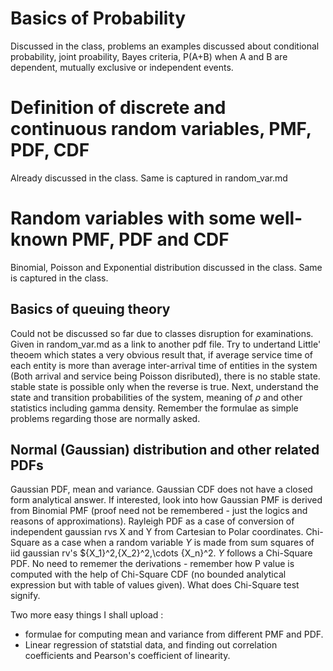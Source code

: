# Basics of Probability

Discussed in the class, problems an examples discussed about conditional probability, joint proability, Bayes criteria, P(A+B) when A and B are
dependent, mutually exclusive or independent events.

# Definition of discrete and continuous random variables, PMF, PDF, CDF

Already discussed in the class. Same is captured in random_var.md

# Random variables with some well-known PMF, PDF and CDF

Binomial, Poisson and Exponential distribution discussed in the class. Same is captured in the class.

## Basics of queuing theory 

Could not be discussed so far due to classes disruption for examinations. Given in random_var.md as a link to another pdf file.
Try to undertand Little' theoem which states a very obvious result that, if average service time of each entity is more than average
inter-arrival time of entities in the system (Both arrival and service being Poisson disributed), there is no stable state. stable
state is possible only when the reverse is true.
Next, understand the state and transition probabilities of the system, meaning of $\rho$ and other statistics including gamma density.
Remember the formulae as simple problems regarding those are normally asked.

## Normal (Gaussian) distribution and other related PDFs

Gaussian PDF, mean and variance. Gaussian CDF does not have a closed form analytical answer.
If interested, look into how Gaussian PMF is derived from Binomial PMF (proof need not be remembered - just the logics and reasons of 
approximations).
Rayleigh PDF as a case of conversion of independent gaussian rvs X and Y from Cartesian to Polar coordinates.
Chi-Square as a case when a random variable $Y$ is made from sum squares of iid gaussian rv's ${X_1}^2,{X_2}^2,\cdots {X_n}^2.
$Y$ follows a Chi-Square PDF. No need to rememer the derivations - remember how P value is computed with the help of Chi-Square CDF
(no bounded analytical expression but with table of values given). What does Chi-Square test signify.

Two more easy things I shall upload :
- formulae for computing mean and variance from different PMF and PDF.
- Linear regression of statstial data, and finding out correlation coefficients and Pearson's coefficient of linearity. 

